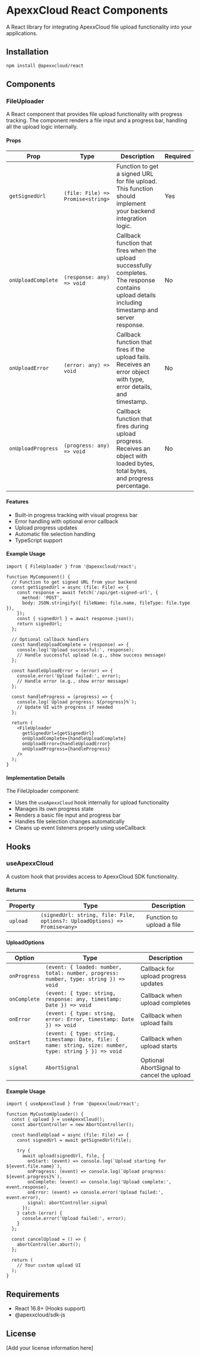 # ApexxCloud React Components

A React library for integrating ApexxCloud file upload functionality into your applications.

## Installation

```bash
npm install @apexxcloud/react
```

## Components

### FileUploader

A React component that provides file upload functionality with progress tracking. The component renders a file input and a progress bar, handling all the upload logic internally.

#### Props

| Prop | Type | Description | Required |
|------|------|-------------|----------|
| `getSignedUrl` | `(file: File) => Promise<string>` | Function to get a signed URL for file upload. This function should implement your backend integration logic. | Yes |
| `onUploadComplete` | `(response: any) => void` | Callback function that fires when the upload successfully completes. The response contains upload details including timestamp and server response. | No |
| `onUploadError` | `(error: any) => void` | Callback function that fires if the upload fails. Receives an error object with type, error details, and timestamp. | No |
| `onUploadProgress` | `(progress: any) => void` | Callback function that fires during upload progress. Receives an object with loaded bytes, total bytes, and progress percentage. | No |

#### Features

- Built-in progress tracking with visual progress bar
- Error handling with optional error callback
- Upload progress updates
- Automatic file selection handling
- TypeScript support

#### Example Usage

```tsx
import { FileUploader } from '@apexxcloud/react';

function MyComponent() {
  // Function to get signed URL from your backend
  const getSignedUrl = async (file: File) => {
    const response = await fetch('/api/get-signed-url', {
      method: 'POST',
      body: JSON.stringify({ fileName: file.name, fileType: file.type }),
    });
    const { signedUrl } = await response.json();
    return signedUrl;
  };

  // Optional callback handlers
  const handleUploadComplete = (response) => {
    console.log('Upload successful:', response);
    // Handle successful upload (e.g., show success message)
  };

  const handleUploadError = (error) => {
    console.error('Upload failed:', error);
    // Handle error (e.g., show error message)
  };

  const handleProgress = (progress) => {
    console.log(`Upload progress: ${progress}%`);
    // Update UI with progress if needed
  };

  return (
    <FileUploader
      getSignedUrl={getSignedUrl}
      onUploadComplete={handleUploadComplete}
      onUploadError={handleUploadError}
      onUploadProgress={handleProgress}
    />
  );
}
```

#### Implementation Details

The FileUploader component:
- Uses the `useApexxCloud` hook internally for upload functionality
- Manages its own progress state
- Renders a basic file input and progress bar
- Handles file selection changes automatically
- Cleans up event listeners properly using useCallback

## Hooks

### useApexxCloud

A custom hook that provides access to ApexxCloud SDK functionality.

#### Returns

| Property | Type | Description |
|----------|------|-------------|
| `upload` | `(signedUrl: string, file: File, options?: UploadOptions) => Promise<any>` | Function to upload a file |

#### UploadOptions

| Option | Type | Description |
|--------|------|-------------|
| `onProgress` | `(event: { loaded: number, total: number, progress: number, type: string }) => void` | Callback for upload progress updates |
| `onComplete` | `(event: { type: string, response: any, timestamp: Date }) => void` | Callback when upload completes |
| `onError` | `(event: { type: string, error: Error, timestamp: Date }) => void` | Callback when upload fails |
| `onStart` | `(event: { type: string, timestamp: Date, file: { name: string, size: number, type: string } }) => void` | Callback when upload starts |
| `signal` | `AbortSignal` | Optional AbortSignal to cancel the upload |

#### Example Usage

```tsx
import { useApexxCloud } from '@apexxcloud/react';

function MyCustomUploader() {
  const { upload } = useApexxCloud();
  const abortController = new AbortController();

  const handleUpload = async (file: File) => {
    const signedUrl = await getSignedUrl(file);
    
    try {
      await upload(signedUrl, file, {
        onStart: (event) => console.log(`Upload starting for ${event.file.name}`),
        onProgress: (event) => console.log(`Upload progress: ${event.progress}%`),
        onComplete: (event) => console.log('Upload complete:', event.response),
        onError: (event) => console.error('Upload failed:', event.error),
        signal: abortController.signal
      });
    } catch (error) {
      console.error('Upload failed:', error);
    }
  };

  const cancelUpload = () => {
    abortController.abort();
  };

  return (
    // Your custom upload UI
  );
}
```

## Requirements

- React 16.8+ (Hooks support)
- @apexxcloud/sdk-js

## License

[Add your license information here]
